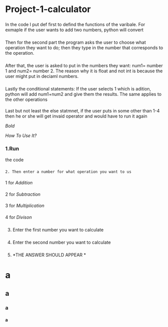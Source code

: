 # Project-1-calculator


### 
In the code I put def first to defind the functions of the varibale. For exmaple if the user wants to add two numbers, python will convert  

### 
Then for the second part the program asks the user to choose what operation they want to do; then they type in the number that corresponds to the operation.  

### 
After that, the user is asked to put in the numbers they want: num1= number 1 and num2= number 2. The reason why it is float and not int is because the user might put in deciaml numbers.

### 
Lastly the conditional statements: If the user selects 1 which is adition, python will add num1+num2 and give them the results. The same applies to the other operations

#### 
Last but not least the else statmnet, if the user puts in some other than 1-4 then he or she will get invaid operator and would have to run it again

*Bold*

*How To Use It?*
 ### 1.Run 
 the code
 ### 
    2. Then enter a number for what operation you want to us
  ####   
  1 for *Addition*
  ####   
  2 for *Subtraction*
  ####    
  3 for *Multiplication*
  ####   
  4 for *Divison*
 ### 
 3. Enter the first number you want to calculate
 ### 
 4. Enter the second number you want to calculate
 ###
 5. *THE ANSWER SHOULD APPEAR *

  # a
  ## a
  ### a
  #### a
     
